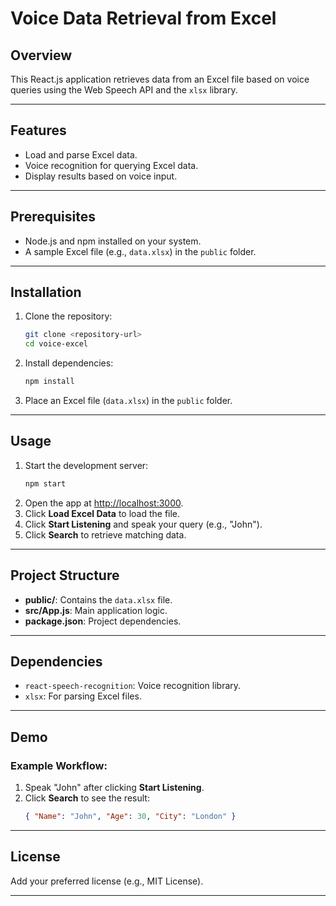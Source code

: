 # **Voice Data Retrieval from Excel**

## **Overview**
This React.js application retrieves data from an Excel file based on voice queries using the Web Speech API and the `xlsx` library.

---

## **Features**
- Load and parse Excel data.
- Voice recognition for querying Excel data.
- Display results based on voice input.

---

## **Prerequisites**
- Node.js and npm installed on your system.
- A sample Excel file (e.g., `data.xlsx`) in the `public` folder.

---

## **Installation**
1. Clone the repository:
   ```bash
   git clone <repository-url>
   cd voice-excel
   ```
2. Install dependencies:
   ```bash
   npm install
   ```
3. Place an Excel file (`data.xlsx`) in the `public` folder.

---

## **Usage**
1. Start the development server:
   ```bash
   npm start
   ```
2. Open the app at [http://localhost:3000](http://localhost:3000).
3. Click **Load Excel Data** to load the file.
4. Click **Start Listening** and speak your query (e.g., "John").
5. Click **Search** to retrieve matching data.

---

## **Project Structure**
- **public/**: Contains the `data.xlsx` file.
- **src/App.js**: Main application logic.
- **package.json**: Project dependencies.

---

## **Dependencies**
- `react-speech-recognition`: Voice recognition library.
- `xlsx`: For parsing Excel files.

---

## **Demo**
### Example Workflow:
1. Speak "John" after clicking **Start Listening**.
2. Click **Search** to see the result:  
   ```json
   { "Name": "John", "Age": 30, "City": "London" }
   ```

---

## **License**
Add your preferred license (e.g., MIT License).

---
